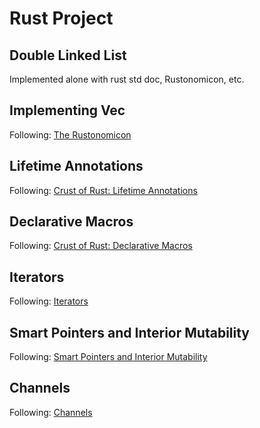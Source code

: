 # Rust Project

## Double Linked List

Implemented alone with rust std doc, Rustonomicon, etc.

## Implementing Vec

Following: [The Rustonomicon](https://doc.rust-lang.org/nomicon/vec/vec.html)

## Lifetime Annotations

Following: [Crust of Rust: Lifetime Annotations](https://youtu.be/rAl-9HwD858)

## Declarative Macros

Following: [Crust of Rust: Declarative Macros](https://youtu.be/q6paRBbLgNw)

## Iterators

Following: [Iterators](https://youtu.be/yozQ9C69pNs)

## Smart Pointers and Interior Mutability

Following: [Smart Pointers and Interior Mutability](https://youtu.be/8O0Nt9qY_vo)

## Channels

Following: [Channels](https://youtu.be/b4mS5UPHh20)


